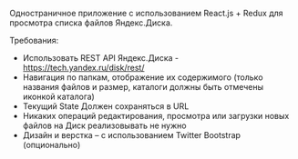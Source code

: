 Одностраничное приложение с использованием React.js + Redux для просмотра списка файлов Яндекс.Диска.




Требования:

- Использовать REST API Яндекс.Диска - https://tech.yandex.ru/disk/rest/
- Навигация по папкам, отображение их содержимого (только названия файлов и размер, каталоги должны быть отмечены иконкой каталога)
- Текущий State Должен сохраняться в URL
- Никаких операций редактирования, просмотра или загрузки новых файлов на Диск реализовывать не нужно
- Дизайн и верстка – с использованием Twitter Bootstrap (опционально)
